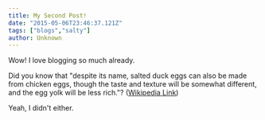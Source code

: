 ```yaml
---
title: My Second Post!
date: "2015-05-06T23:46:37.121Z"
tags: ["blogs","salty"]
author: Unknown
---
```


Wow! I love blogging so much already.

Did you know that "despite its name, salted duck eggs can also be made from
chicken eggs, though the taste and texture will be somewhat different, and the
egg yolk will be less rich."?
([Wikipedia Link](http://en.wikipedia.org/wiki/Salted_duck_egg))

Yeah, I didn't either.
